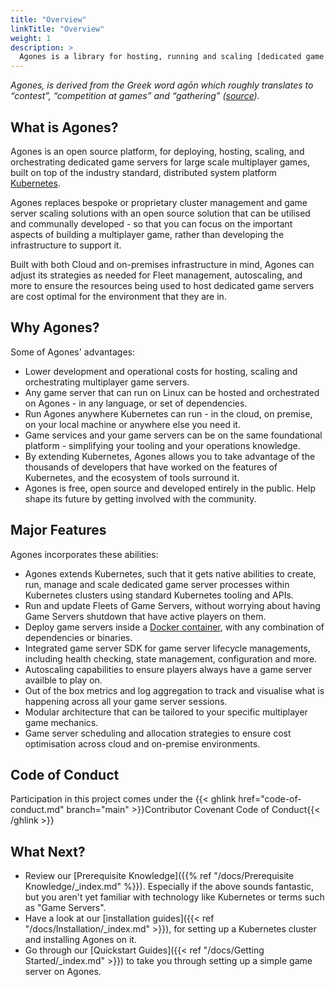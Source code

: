 ```yaml
---
title: "Overview"
linkTitle: "Overview"
weight: 1
description: >
  Agones is a library for hosting, running and scaling [dedicated game servers](https://en.wikipedia.org/wiki/Game_server#Dedicated_server) on [Kubernetes](https://kubernetes.io).
---
```


_Agones, is derived from the Greek word agōn which roughly translates to “contest”, “competition at games” and “gathering”
([source](https://www.merriam-webster.com/dictionary/agones))._

## What is Agones?

Agones is an open source platform, for deploying, hosting, scaling, and orchestrating dedicated game servers for
large scale multiplayer games, built on top of the industry standard, distributed system platform [Kubernetes](https://kubernetes.io).

Agones replaces bespoke or proprietary cluster management and game server scaling solutions with an open source solution that
can be utilised and communally developed - so that you can focus on the important aspects of building a multiplayer game,
rather than developing the infrastructure to support it. 

Built with both Cloud and on-premises infrastructure in mind, Agones can adjust its strategies as needed
for Fleet management, autoscaling, and more to ensure the resources being used to host dedicated game servers are
cost optimal for the environment that they are in. 

## Why Agones?

Some of Agones' advantages:

- Lower development and operational costs for hosting, scaling and orchestrating multiplayer game servers.  
- Any game server that can run on Linux can be hosted and orchestrated on Agones - in any language, or set of dependencies.
- Run Agones anywhere Kubernetes can run - in the cloud, on premise, on your local machine or anywhere else you need it.
- Game services and your game servers can be on the same foundational platform - simplifying your tooling and your operations knowledge.
- By extending Kubernetes, Agones allows you to take advantage of the thousands of developers that have worked on the features of Kubernetes, and the ecosystem of tools surround it.
- Agones is free, open source and developed entirely in the public. Help shape its future by getting involved with the community.

## Major Features

Agones incorporates these abilities:

- Agones extends Kubernetes, such that it gets native abilities to create, run, manage and scale dedicated game server processes within
  Kubernetes clusters using standard Kubernetes tooling and APIs.
- Run and update Fleets of Game Servers, without worrying about having Game Servers shutdown that have active players
 on them.
- Deploy game servers inside a [Docker container](https://www.docker.com/resources/what-container), with any combination of dependencies or binaries.
- Integrated game server SDK for game server lifecycle managements, including health checking, state management, configuration and more.
- Autoscaling capabilities to ensure players always have a game server availble to play on.
- Out of the box metrics and log aggregation to track and visualise what is happening across all your game server sessions.
- Modular architecture that can be tailored to your specific multiplayer game mechanics.
- Game server scheduling and allocation strategies to ensure cost optimisation across cloud and on-premise environments. 

## Code of Conduct

Participation in this project comes under the {{< ghlink href="code-of-conduct.md" branch="main" >}}Contributor Covenant Code of Conduct{{< /ghlink >}}

## What Next?
- Review our [Prerequisite Knowledge]({{% ref "/docs/Prerequisite Knowledge/_index.md" %}}). Especially if the above
  sounds fantastic, but you aren't yet familiar with technology like Kubernetes or terms such as "Game Servers".
- Have a look at our [installation guides]({{< ref "/docs/Installation/_index.md" >}}), for setting up a Kubernetes cluster
  and installing Agones on it.
- Go through our [Quickstart Guides]({{< ref "/docs/Getting Started/_index.md" >}}) to take you through setting up a simple game server on Agones.
